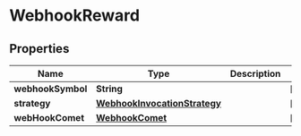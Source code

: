 

# WebhookReward


## Properties

| Name | Type | Description | Notes |
|------------ | ------------- | ------------- | -------------|
|**webhookSymbol** | **String** |  |  [optional] |
|**strategy** | [**WebhookInvocationStrategy**](WebhookInvocationStrategy.md) |  |  [optional] |
|**webHookComet** | [**WebhookComet**](WebhookComet.md) |  |  [optional] |



